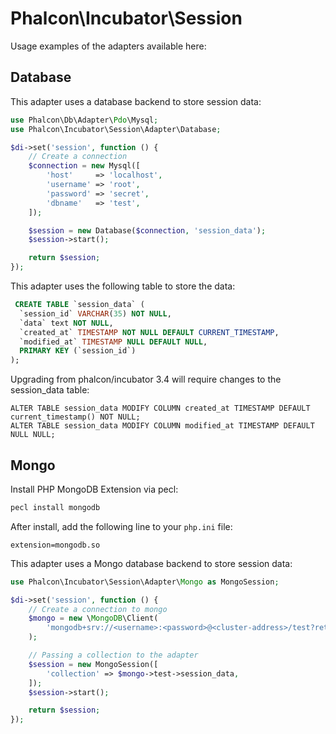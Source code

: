 # Phalcon\Incubator\Session

Usage examples of the adapters available here:


## Database

This adapter uses a database backend to store session data:

```php
use Phalcon\Db\Adapter\Pdo\Mysql;
use Phalcon\Incubator\Session\Adapter\Database;

$di->set('session', function () {
    // Create a connection
    $connection = new Mysql([
        'host'     => 'localhost',
        'username' => 'root',
        'password' => 'secret',
        'dbname'   => 'test',
    ]);

    $session = new Database($connection, 'session_data');
    $session->start();

    return $session;
});

```

This adapter uses the following table to store the data:

```sql
 CREATE TABLE `session_data` (
  `session_id` VARCHAR(35) NOT NULL,
  `data` text NOT NULL,
  `created_at` TIMESTAMP NOT NULL DEFAULT CURRENT_TIMESTAMP,
  `modified_at` TIMESTAMP NULL DEFAULT NULL,
  PRIMARY KEY (`session_id`)
);
```

Upgrading from phalcon/incubator 3.4 will require changes to the session_data table:

```
ALTER TABLE session_data MODIFY COLUMN created_at TIMESTAMP DEFAULT current_timestamp() NOT NULL;
ALTER TABLE session_data MODIFY COLUMN modified_at TIMESTAMP DEFAULT NULL NULL;
```

## Mongo

Install PHP MongoDB Extension via pecl:

```bash
pecl install mongodb
```

After install, add the following line to your `php.ini` file:

```
extension=mongodb.so
```

This adapter uses a Mongo database backend to store session data:

```php
use Phalcon\Incubator\Session\Adapter\Mongo as MongoSession;

$di->set('session', function () {
    // Create a connection to mongo
    $mongo = new \MongoDB\Client(
        'mongodb+srv://<username>:<password>@<cluster-address>/test?retryWrites=true&w=majority'
    );

    // Passing a collection to the adapter
    $session = new MongoSession([
        'collection' => $mongo->test->session_data,
    ]);
    $session->start();

    return $session;
});
```
